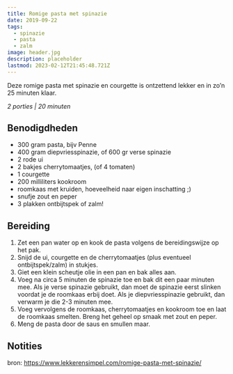 ```yaml
---
title: Romige pasta met spinazie
date: 2019-09-22
tags:
  - spinazie
  - pasta
  - zalm
image: header.jpg
description: placeholder
lastmod: 2023-02-12T21:45:48.721Z
---
```

Deze romige pasta met spinazie en courgette is ontzettend lekker en in zo’n 25 minuten klaar.    

_2 porties | 20 minuten_

## Benodigdheden

-   300 gram  pasta, bijv Penne 
-   400 gram  diepvriesspinazie, of 600 gr verse spinazie 
-   2  rode ui 
-   2  bakjes cherrytomaatjes, (of 4 tomaten) 
-   1  courgette 
-   200 milliliters  kookroom 
-   roomkaas met kruiden, hoeveelheid naar eigen inschatting ;) 
-   snufje zout en peper 
-   3  plakken ontbijtspek of zalm!  

## Bereiding

1.  Zet een pan water op en kook de pasta volgens de bereidingswijze op het pak. 
2.  Snijd de ui, courgette en de cherrytomaatjes (plus eventueel ontbijtspek/zalm) in stukjes. 
3.  Giet een klein scheutje olie in een pan en bak alles aan. 
4.  Voeg na circa 5 minuten de spinazie toe en bak dit een paar minuten mee. Als je verse spinazie gebruikt, dan moet de spinazie eerst slinken voordat je de roomkaas erbij doet. Als je diepvriesspinazie gebruikt, dan verwarm je die 2-3 minuten mee. 
5.  Voeg vervolgens de roomkaas, cherrytomaatjes en kookroom toe en laat de roomkaas smelten. Breng het geheel op smaak met zout en peper. 
6.  Meng de pasta door de saus en smullen maar. 

## Notities
bron: <https://www.lekkerensimpel.com/romige-pasta-met-spinazie/>